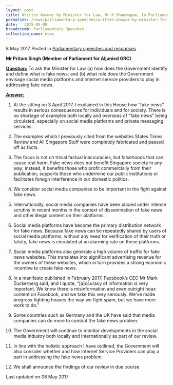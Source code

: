 ```yaml
---
layout: post
title: Written Answer by Minister for Law, Mr K Shanmugam, to Parliamentary Question on the Responsibility of Social Media Platforms and Internet Service Providers in Addressing Fake News
permalink: /news/parliamentary-speeches/written-answer-by-minister-for-law--mr-k-shanmugam-to-parliament
date:   2015-05-08
breadcrumb: Parliamentary Speeches
collection_name: news
---
```


8 May 2017 Posted in [Parliamentary speeches and responses](/news/parliamentary-speeches)

**Mr Pritam Singh (Member of Parliament for Aljunied GRC)**

**<u>Question:</u>**
To ask the Minister for Law (a) how does the Government identify and define what is fake news; and (b) what role does the Government envisage social media platforms and Internet service providers to play in addressing fake news. 



**<u>Answer:</u>**


1. At the sitting on 3 April 2017, I explained in this House how “fake news” results in serious consequences for individuals and for society. There is no shortage of examples both locally and overseas of “fake news” being circulated, especially on social media platforms and private messaging services.


2. The examples which I previously cited from the websites States Times Review and All Singapore Stuff were completely fabricated and passed off as facts.


3. The focus is not on trivial factual inaccuracies, but falsehoods that can cause real harm. Fake news does not benefit Singapore society in any way; instead, it benefits those who profit commercially from their publication, supports those who undermine our public institutions or facilitates foreign interference in our domestic politics.


4. We consider social media companies to be important in the fight against fake news.


5. Internationally, social media companies have been placed under intense scrutiny in recent months in the context of dissemination of fake news and other illegal content on their platforms.


6. Social media platforms have become the primary distribution network for fake news. Because fake news can be repeatedly shared by users of social media platforms, without any need for verification of their truth or falsity, fake news is circulated at an alarming rate on these platforms.


7. Social media platforms also generate a high volume of traffic for fake news websites. This translates into significant advertising revenue for the owners of these websites, which in turn provides a strong economic incentive to create fake news.


8. In a manifesto published in February 2017, Facebook’s CEO Mr Mark Zuckerberg said, and I quote, “[a]ccuracy of information is very important. We know there is misinformation and even outright hoax content on Facebook, and we take this very seriously. We've made progress fighting hoaxes the way we fight spam, but we have more work to do.”


9. Some countries such as Germany and the UK have said that media companies can do more to combat the fake news problem.


10. The Government will continue to monitor developments in the social media industry both locally and internationally as part of our review.


11. In line with the holistic approach I have outlined, the Government will also consider whether and how Internet Service Providers can play a part in addressing the fake news problem.


12. We shall announce the findings of our review in due course.

<p class="right-side-updated">Last updated on 08 May 2017</p> 
